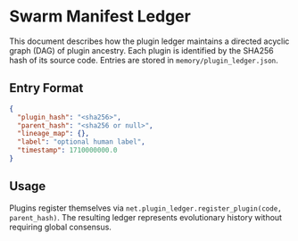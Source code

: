 # Swarm Manifest Ledger

This document describes how the plugin ledger maintains a directed acyclic graph (DAG) of plugin ancestry. Each plugin is identified by the SHA256 hash of its source code. Entries are stored in `memory/plugin_ledger.json`.

## Entry Format
```json
{
  "plugin_hash": "<sha256>",
  "parent_hash": "<sha256 or null>",
  "lineage_map": {},
  "label": "optional human label",
  "timestamp": 1710000000.0
}
```

## Usage
Plugins register themselves via `net.plugin_ledger.register_plugin(code, parent_hash)`.
The resulting ledger represents evolutionary history without requiring global consensus.
